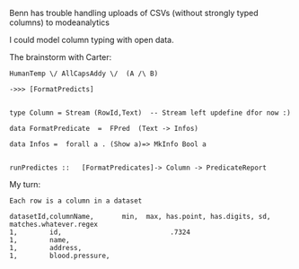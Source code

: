 Benn has trouble handling uploads of CSVs
(without strongly typed columns) to modeanalytics

I could model column typing with open data.




The brainstorm with Carter:


    HumanTemp \/ AllCapsAddy \/  (A /\ B)
   
    ->>> [FormatPredicts]
   
   
    type Column = Stream (RowId,Text)  -- Stream left updefine dfor now :)
   
    data FormatPredicate  =  FPred  (Text -> Infos)
   
    data Infos =  forall a . (Show a)=> MkInfo Bool a
   
   
    runPredictes ::   [FormatPredicates]-> Column -> PredicateReport


My turn:



    Each row is a column in a dataset

    datasetId,columnName,       min,  max, has.point, has.digits, sd,
    matches.whatever.regex
    1,        id,                           .7324
    1,        name,
    1,        address,
    1,        blood.pressure,

